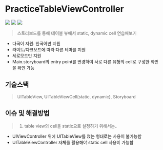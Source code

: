 # PracticeTableViewController
<img src ="https://img.shields.io/badge/Swift-5.5-FA7343?logo=swift&logoColor=white"> <img src="https://img.shields.io/badge/Xcode-13.3-1575F9?logo=Xcode&logoColor=white"> <img src="https://img.shields.io/badge/Platforms-iOS_13.0-Green?style=flat-square">
> 스토리보드를 통해 테이블 뷰에서 static, dynamic cell 연습해보기

* 다국어 지원: 한국어만 지원
* 라이트/다크모드에 따라 다른 테마를 지원
* 세로모드만 지원
* Main.storyboard의 entry point를 변경하여 서로 다른 유형의 cell로 구성한 화면을 확인 가능

## 기술스택
> UITableView, UITableViewCell(static, dynamic), Storyboard

## 이슈 및 해결방법
> 1. table view의 cell을 static으로 설정하기 위해서는..
  - UIViewController 위에 UITableView를 얹는 형태로는 사용이 불가능함
  - UITableViewController 자체를 활용해야 static cell 사용이 가능함
